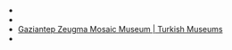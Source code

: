 -
-
- [Gaziantep Zeugma Mosaic Museum | Turkish Museums](https://turkishmuseums.com/museum/detail/2047-gaziantep-zeugma-mosaic-museum/2047/4)
-
